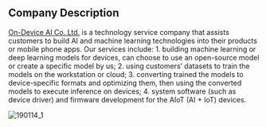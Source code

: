 ## Company Description  
[On-Device AI Co. Ltd.](https://on-device-ai.com/) is a technology service company that assists customers to build AI and machine learning technologies into their products or mobile phone apps. Our services include: 1. building machine learning or deep learning models for devices, can choose to use an open-source model or create a specific model by us; 2. using customers’ datasets to train the models on the workstation or cloud; 3. converting trained the models to device-specific formats and optimizing them, then using the converted models to execute inference on devices; 4. system software (such as device driver) and firmware development for the AIoT (AI + IoT) devices.  
  
![190114_1](https://user-images.githubusercontent.com/44540872/72335643-483e7c80-36fa-11ea-91b7-bb3f989bb6cb.png)